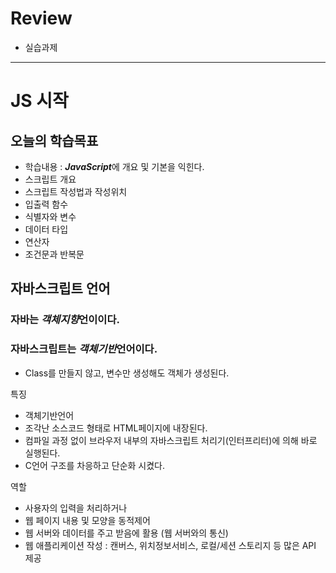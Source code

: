 # Review
- 실습과제


-----------------------------------------------------------------------------------------------

# JS 시작

## 오늘의 학습목표
- 학습내용 :
***JavaScript***에 개요 및 기본을 익힌다.
- 스크립트 개요
- 스크립트 작성법과 작성위치
- 입출력 함수
- 식별자와 변수
- 데이터 타입
- 연산자
- 조건문과 반복문


## 자바스크립트 언어

### 자바는 ***객체지향***언이이다.


### 자바스크립트는 ***객체기반***언어이다.
- Class를 만들지 않고, 변수만 생성해도 객체가 생성된다.

특징
- 객체기반언어
- 조각난 소스코드 형태로 HTML페이지에 내장된다.
- 컴파일 과정 없이 브라우저 내부의 자바스크립트 처리기(인터프리터)에 의해 바로 실행된다.
- C언어 구조를 차응하고 단순화 시켰다.

역할
- 사용자의 입력을 처리하거나
- 웹 페이지 내용 및 모양을 동적제어
- 웹 서버와 데이터를 주고 받음에 활용 (웹 서버와의 통신)
- 웹 애플리케이션 작성 : 캔버스, 위치정보서비스, 로컬/세션 스토리지 등 많은 API 제공
